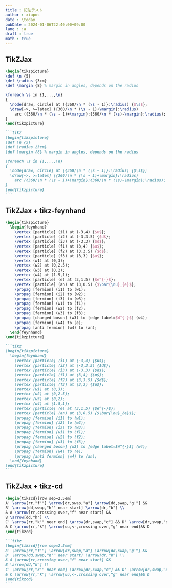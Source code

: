 ```yaml
---
title : 記法テスト
author : xiupos
date : \today
pubDate : 2024-01-06T22:40:00+09:00
lang : ja
draft : true
math : true
---
```


## TikZJax

```tikz
\begin{tikzpicture}
\def \n {5}
\def \radius {3cm}
\def \margin {8} % margin in angles, depends on the radius

\foreach \s in {1,...,\n}
{
  \node[draw, circle] at ({360/\n * (\s - 1)}:\radius) {$\s$};
  \draw[->, >=latex] ({360/\n * (\s - 1)+\margin}:\radius)
    arc ({360/\n * (\s - 1)+\margin}:{360/\n * (\s)-\margin}:\radius);
}
\end{tikzpicture}
```

````md
```tikz
\begin{tikzpicture}
\def \n {5}
\def \radius {3cm}
\def \margin {8} % margin in angles, depends on the radius

\foreach \s in {1,...,\n}
{
  \node[draw, circle] at ({360/\n * (\s - 1)}:\radius) {$\s$};
  \draw[->, >=latex] ({360/\n * (\s - 1)+\margin}:\radius)
    arc ({360/\n * (\s - 1)+\margin}:{360/\n * (\s)-\margin}:\radius);
}
\end{tikzpicture}
```
````

## TikZJax + tikz-feynhand

```tikz
\begin{tikzpicture}
  \begin{feynhand}
    \vertex [particle] (i1) at (-3,4) {$u$};
    \vertex [particle] (i2) at (-3,3.5) {$d$};
    \vertex [particle] (i3) at (-3,3) {$d$};
    \vertex [particle] (f1) at (3,4) {$u$};
    \vertex [particle] (f2) at (3,3.5) {$d$};
    \vertex [particle] (f3) at (3,3) {$u$};
    \vertex (w1) at (0,3);
    \vertex (w2) at (0,2.5);
    \vertex (w3) at (0,2);
    \vertex (w4) at (1.5,1);
    \vertex [particle] (e) at (3,1.5) {$e^{-}$};
    \vertex [particle] (an) at (3,0.5) {$\bar{\nu}_{e}$};
    \propag [fermion] (i1) to (w1);
    \propag [fermion] (i2) to (w2);
    \propag [fermion] (i3) to (w3);
    \propag [fermion] (w1) to (f1);
    \propag [fermion] (w2) to (f2);
    \propag [fermion] (w3) to (f3);
    \propag [charged boson] (w3) to [edge label=$W^{-}$] (w4);
    \propag [fermion] (w4) to (e);
    \propag [anti fermion] (w4) to (an);
  \end{feynhand}
\end{tikzpicture}
```

````md
```tikz
\begin{tikzpicture}
  \begin{feynhand}
    \vertex [particle] (i1) at (-3,4) {$u$};
    \vertex [particle] (i2) at (-3,3.5) {$d$};
    \vertex [particle] (i3) at (-3,3) {$d$};
    \vertex [particle] (f1) at (3,4) {$u$};
    \vertex [particle] (f2) at (3,3.5) {$d$};
    \vertex [particle] (f3) at (3,3) {$u$};
    \vertex (w1) at (0,3);
    \vertex (w2) at (0,2.5);
    \vertex (w3) at (0,2);
    \vertex (w4) at (1.5,1);
    \vertex [particle] (e) at (3,1.5) {$e^{-}$};
    \vertex [particle] (an) at (3,0.5) {$\bar{\nu}_{e}$};
    \propag [fermion] (i1) to (w1);
    \propag [fermion] (i2) to (w2);
    \propag [fermion] (i3) to (w3);
    \propag [fermion] (w1) to (f1);
    \propag [fermion] (w2) to (f2);
    \propag [fermion] (w3) to (f3);
    \propag [charged boson] (w3) to [edge label=$W^{-}$] (w4);
    \propag [fermion] (w4) to (e);
    \propag [anti fermion] (w4) to (an);
  \end{feynhand}
\end{tikzpicture}
```
````

## TikZJax + tikz-cd

```tikz
\begin{tikzcd}[row sep=2.5em]
A' \arrow[rr,"f'"] \arrow[dr,swap,"a"] \arrow[dd,swap,"g'"] &&
B' \arrow[dd,swap,"h'" near start] \arrow[dr,"b"] \\
& A \arrow[rr,crossing over,"f" near start] &&
B \arrow[dd,"h"] \\
C' \arrow[rr,"k'" near end] \arrow[dr,swap,"c"] && D' \arrow[dr,swap,"d"] \\
& C \arrow[rr,"k"] \arrow[uu,<-,crossing over,"g" near end]&& D
\end{tikzcd}
```

````md
```tikz
\begin{tikzcd}[row sep=2.5em]
A' \arrow[rr,"f'"] \arrow[dr,swap,"a"] \arrow[dd,swap,"g'"] &&
B' \arrow[dd,swap,"h'" near start] \arrow[dr,"b"] \\
& A \arrow[rr,crossing over,"f" near start] &&
B \arrow[dd,"h"] \\
C' \arrow[rr,"k'" near end] \arrow[dr,swap,"c"] && D' \arrow[dr,swap,"d"] \\
& C \arrow[rr,"k"] \arrow[uu,<-,crossing over,"g" near end]&& D
\end{tikzcd}
```
````
